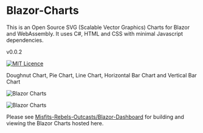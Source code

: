 # Blazor-Charts
This is an Open Source SVG (Scalable Vector Graphics) Charts for Blazor and WebAssembly. It uses C#, HTML and CSS with minimal Javascript dependencies.  

v0.0.2

[![MIT Licence](https://www.webassemblyman.com/images/mitlicense.png)](https://www.webassemblyman.com/MITLicense.txt)


Doughnut Chart, Pie Chart, Line Chart, Horizontal Bar Chart and Vertical Bar Chart

![Blazor Charts](https://barcoderesource.com/blazor/blazorcharts.png)

![Blazor Charts](https://barcoderesource.com/blazor/blazorbarcharts.png)

Please see [Misfits-Rebels-Outcasts/Blazor-Dashboard](https://github.com/Misfits-Rebels-Outcasts/Blazor-Dashboard) for building and viewing the Blazor Charts hosted here.
